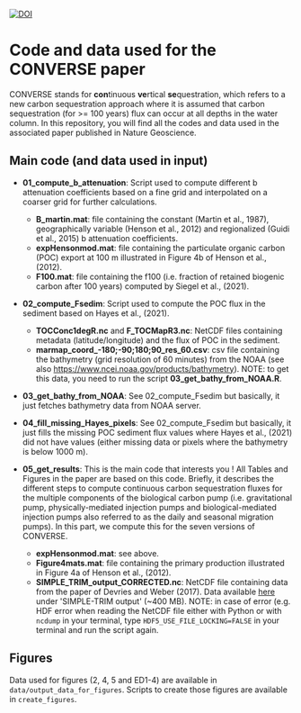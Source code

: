 [![DOI](https://zenodo.org/badge/469748694.svg)](https://zenodo.org/badge/latestdoi/469748694)

# Code and data used for the CONVERSE paper

CONVERSE stands for **con**tinuous **ve**rtical **se**questration, which refers to a new carbon sequestration approach where it is assumed that carbon sequestration (for >= 100 years) flux can occur at all depths in the water column. In this repository, you will find all the codes and data used in the associated paper published in Nature Geoscience.

## Main code (and data used in input)

- **01_compute_b_attenuation**: Script used to compute different b attenuation coefficients based on a fine grid and interpolated on a coarser grid for further calculations.
  - **B_martin.mat**: file containing the constant (Martin et al., 1987), geographically variable (Henson et al., 2012) and regionalized (Guidi et al., 2015) b attenuation coefficients.
  - **expHensonmod.mat**: file containing the particulate organic carbon (POC) export at 100 m illustrated in Figure 4b of Henson et al., (2012).
  - **F100.mat**: file containing the f100 (i.e. fraction of retained biogenic carbon after 100 years) computed by Siegel et al., (2021).
 
- **02_compute_Fsedim**: Script used to compute the POC flux in the sediment based on Hayes et al., (2021).
  - **TOCConc1degR.nc** and **F_TOCMapR3.nc**: NetCDF files containing metadata (latitude/longitude) and the flux of POC in the sediment.
  - **marmap_coord_-180;-90;180;90_res_60.csv**: csv file containing the bathymetry (grid resolution of 60 minutes) from the NOAA (see also https://www.ncei.noaa.gov/products/bathymetry). NOTE: to get this data, you need to run the script **03_get_bathy_from_NOAA.R**.
 
- **03_get_bathy_from_NOAA**: See 02_compute_Fsedim but basically, it just fetches bathymetry data from NOAA server.

- **04_fill_missing_Hayes_pixels**: See 02_compute_Fsedim but basically, it just fills the missing POC sediment flux values where Hayes et al., (2021) did not have values (either missing data or pixels where the bathymetry is below 1000 m).

- **05_get_results**: This is the main code that interests you ! All Tables and Figures in the paper are based on this code. Briefly, it describes the different steps to compute continuous carbon sequestration fluxes for the multiple components of the biological carbon pump (i.e. gravitational pump, physically-mediated injection pumps and biological-mediated injection pumps also referred to as the daily and seasonal migration pumps). In this part, we compute this for the seven versions of CONVERSE.
  - **expHensonmod.mat**: see above.
  - **Figure4mats.mat**: file containing the primary production illustrated in Figure 4a of Henson et al., (2012).
  - **SIMPLE_TRIM_output_CORRECTED.nc**: NetCDF file containing data from the paper of Devries and Weber (2017). Data available [here](https://tdevries.eri.ucsb.edu/models-and-data-products/) under 'SIMPLE-TRIM output' (~400 MB). NOTE: in case of error (e.g. HDF error when reading the NetCDF file either with Python or with `ncdump` in your terminal, type `HDF5_USE_FILE_LOCKING=FALSE` in your terminal and run the script again.

## Figures

Data used for figures (2, 4, 5 and ED1-4) are available in `data/output_data_for_figures`. Scripts to create those figures are available in `create_figures`.

